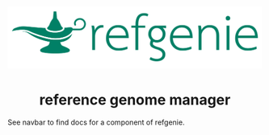 # <img src="refgenie/img/refgenie_logo.svg" class="img-header"> 
<h1 align="center">reference genome manager</h1></p>

See navbar to find docs for a component of refgenie.